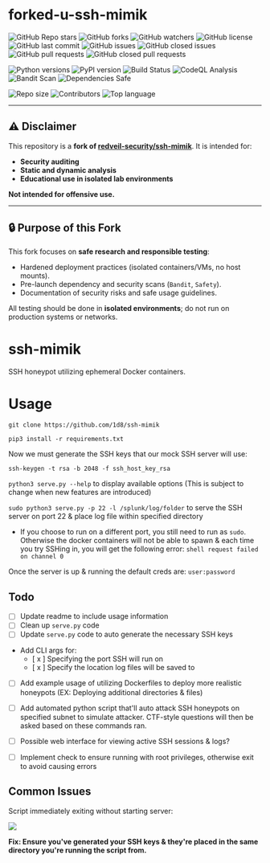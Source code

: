 # forked-u-ssh-mimik

![GitHub Repo stars](https://img.shields.io/github/stars/canstralian/forked-u-ssh-mimik?style=social)
![GitHub forks](https://img.shields.io/github/forks/canstralian/forked-u-ssh-mimik?style=social)
![GitHub watchers](https://img.shields.io/github/watchers/canstralian/forked-u-ssh-mimik?style=social)
![GitHub license](https://img.shields.io/github/license/canstralian/forked-u-ssh-mimik)
![GitHub last commit](https://img.shields.io/github/last-commit/canstralian/forked-u-ssh-mimik)
![GitHub issues](https://img.shields.io/github/issues/canstralian/forked-u-ssh-mimik)
![GitHub closed issues](https://img.shields.io/github/issues-closed/canstralian/forked-u-ssh-mimik)
![GitHub pull requests](https://img.shields.io/github/issues-pr/canstralian/forked-u-ssh-mimik)
![GitHub closed pull requests](https://img.shields.io/github/issues-pr-closed/canstralian/forked-u-ssh-mimik)

![Python versions](https://img.shields.io/pypi/pyversions/forked-u-ssh-mimik)
![PyPI version](https://img.shields.io/pypi/v/forked-u-ssh-mimik?label=pypi%20release)
![Build Status](https://github.com/canstralian/forked-u-ssh-mimik/actions/workflows/main.yml/badge.svg)
![CodeQL Analysis](https://github.com/canstralian/forked-u-ssh-mimik/actions/workflows/codeql-analysis.yml/badge.svg)
![Bandit Scan](https://img.shields.io/badge/security-bandit-yellow)
![Dependencies Safe](https://img.shields.io/badge/dependencies-safe-brightgreen)

![Repo size](https://img.shields.io/github/repo-size/canstralian/forked-u-ssh-mimik)
![Contributors](https://img.shields.io/github/contributors/canstralian/forked-u-ssh-mimik)
![Top language](https://img.shields.io/github/languages/top/canstralian/forked-u-ssh-mimik)

---

## ⚠️ Disclaimer

This repository is a **fork of [redveil-security/ssh-mimik](https://github.com/redveil-security/ssh-mimik)**. It is intended for:

- **Security auditing**  
- **Static and dynamic analysis**  
- **Educational use in isolated lab environments**  

**Not intended for offensive use.**  

---

## 🔒 Purpose of this Fork

This fork focuses on **safe research and responsible testing**:

- Hardened deployment practices (isolated containers/VMs, no host mounts).  
- Pre-launch dependency and security scans (`Bandit`, `Safety`).  
- Documentation of security risks and safe usage guidelines.  

All testing should be done in **isolated environments**; do not run on production systems or networks.

# ssh-mimik

SSH honeypot utilizing ephemeral Docker containers.

# Usage

`git clone https://github.com/1d8/ssh-mimik`

`pip3 install -r requirements.txt`

Now we must generate the SSH keys that our mock SSH server will use:

`ssh-keygen -t rsa -b 2048 -f ssh_host_key_rsa`

`python3 serve.py --help` to display available options (This is subject to change when new features are introduced)

`sudo python3 serve.py -p 22 -l /splunk/log/folder` to serve the SSH server on port 22 & place log file within specified directory

* If you choose to run on a different port, you still need to run as `sudo`. Otherwise the docker containers will not be able to spawn & each time you try SSHing in, you will get the following error: `shell request failed on channel 0`


Once the server is up & running the default creds are: `user:password`

## Todo

- [ ] Update readme to include usage information
- [ ] Clean up `serve.py` code
- [ ] Update `serve.py` code to auto generate the necessary SSH keys
- Add CLI args for: 
	- [ x ] Specifying the port SSH will run on
	- [ x ] Specify the location log files will be saved to
- [ ] Add example usage of utilizing Dockerfiles to deploy more realistic honeypots (EX: Deploying additional directories & files)
- [ ] Add automated python script that'll auto attack SSH honeypots on specified subnet to simulate attacker. CTF-style questions will then be asked based on these commands ran.
- [ ] Possible web interface for viewing active SSH sessions & logs?
- [ ] Implement check to ensure running with root privileges, otherwise exit to avoid causing errors


## Common Issues

Script immediately exiting without starting server:

![](https://i.ibb.co/qLTCPHjv/2025-05-26-08-59.png)

**Fix: Ensure you've generated your SSH keys & they're placed in the same directory you're running the script from.**
